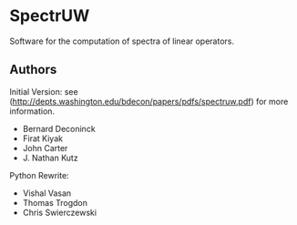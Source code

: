 SpectrUW
========

Software for the computation of spectra of linear operators.

Authors
-------

Initial Version: see (http://depts.washington.edu/bdecon/papers/pdfs/spectruw.pdf) for more information.

- Bernard Deconinck
- Firat Kiyak
- John Carter
- J. Nathan Kutz

Python Rewrite:

- Vishal Vasan
- Thomas Trogdon
- Chris Swierczewski



